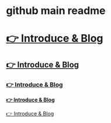 # github main readme

# [👉 Introduce & Blog](https://www.notion.so/3f9d1fcf7f384b4e8145258fcef32a94)

## [👉 Introduce & Blog](https://www.notion.so/3f9d1fcf7f384b4e8145258fcef32a94)

### [👉 Introduce & Blog](https://www.notion.so/3f9d1fcf7f384b4e8145258fcef32a94)

[**👉 Introduce & Blog**](https://www.notion.so/3f9d1fcf7f384b4e8145258fcef32a94)

[👉 Introduce & Blog](https://www.notion.so/3f9d1fcf7f384b4e8145258fcef32a94)
